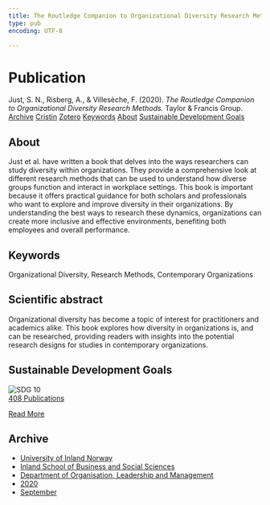 ```yaml
---
title: The Routledge Companion to Organizational Diversity Research Methods.
type: pub
encoding: UTF-8

---
```

<h1>Publication</h1>
<article id="csl-bib-container-IQB6C68U" class="csl-bib-container">
  <div class="csl-bib-body"> <div class="csl-entry">Just, S. N., Risberg, A., &#38; Villesèche, F. (2020). <i>The Routledge Companion to Organizational Diversity Research Methods.</i> Taylor &#38; Francis Group.</div> </div>
  <div class="csl-bib-buttons">
    <a href="#taxonomy-article-IQB6C68U" alt="archive" class="csl-bib-button">Archive</a>
    <a href="https://app.cristin.no/results/show.jsf?id=1826819" alt="Cristin" class="csl-bib-button">Cristin</a>
    <a href="http://zotero.org/groups/5881554/items/IQB6C68U" alt="Zotero" class="csl-bib-button">Zotero</a>
    <a href="#keywords-article-IQB6C68U" alt="keywords" class="csl-bib-button">Keywords</a>
    <a href="#about-article-IQB6C68U" alt="about_pub" class="csl-bib-button">About</a>
    <a href="#sdg-article-IQB6C68U" alt="sdg" class="csl-bib-button">Sustainable Development Goals</a>
  </div>
  <div id="csl-bib-meta-container-IQB6C68U"></div>
</article>
<div id="csl-bib-meta-IQB6C68U" class="csl-bib-meta">
  <article id="about-article-IQB6C68U" class="about_pub-article">
    <h1>About</h1>
    Just et al. have written a book that delves into the ways researchers can study diversity within organizations. They provide a comprehensive look at different research methods that can be used to understand how diverse groups function and interact in workplace settings. This book is important because it offers practical guidance for both scholars and professionals who want to explore and improve diversity in their organizations. By understanding the best ways to research these dynamics, organizations can create more inclusive and effective environments, benefiting both employees and overall performance.
  </article>
  <article id="keywords-article-IQB6C68U" class="keywords-article">
    <h1>Keywords</h1>
    Organizational Diversity, Research Methods, Contemporary Organizations
  </article>
  <article id="abstract-article-IQB6C68U" class="abstract-article">
    <h1>Scientific abstract</h1>
    Organizational diversity has become a topic of interest for practitioners and academics alike. This book explores how diversity in organizations is, and can be researched, providing readers with insights into the potential research designs for studies in contemporary organizations.
  </article>
  <article id="sdg-article-IQB6C68U" class="sdg-article">
    <h1>Sustainable Development Goals</h1>
    <div class="sdg-container"><div id="sdg10" class="sdg">
        <img src="{{< params subfolder >}}images/sdg/sdg10_en.png" class="image" alt="SDG 10">
        <div class="sdg-overlay">
          <a href="{{< params subfolder >}}en/archive/?sdg=10#archive" class="sdg-publication-count"><span>408</span> Publications</a>
          <p><a href="https://sdgs.un.org/goals/goal10" class="sdg-read-more">Read More</a></p>
        </div>
      </div></div>
  </article>
  <article id="taxonomy-article-IQB6C68U" class="taxonomy-article">
    <h1>Archive</h1>
    <ul>
      <li><a href="{{< params subfolder >}}en/archive/?key=3DCRN523">University of Inland Norway</a></li>
      <li><a href="{{< params subfolder >}}en/archive/?key=DU8Q9LN9">Inland School of Business and Social Sciences</a></li>
      <li><a href="{{< params subfolder >}}en/archive/?key=4LUWR3ZM">Department of Organisation, Leadership and Management</a></li>
      <li><a href="{{< params subfolder >}}en/archive/?key=L4LD5JU9">2020</a></li>
      <li><a href="{{< params subfolder >}}en/archive/?key=XPRSCNB2">September</a></li>
    </ul>
  </article>
</div>
